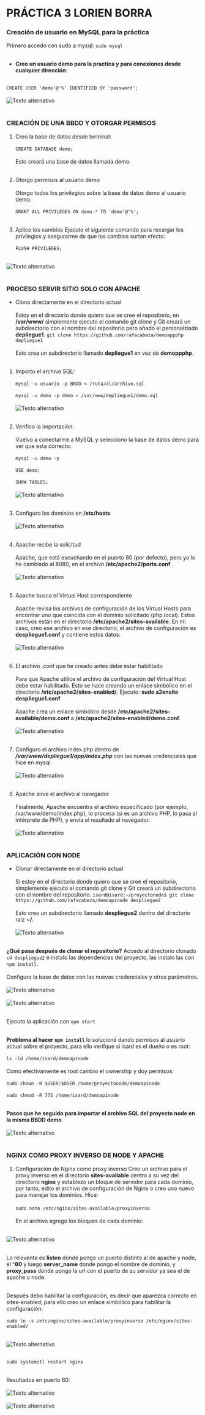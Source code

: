 
# PRÁCTICA 3 LORIEN BORRA

### Creación de usuario en MySQL para la práctica

Primero accedo con sudo a mysql: `sudo mysql`<br><br>

- **Creo un usuario demo para la practica y  para conexiones desde cualquier dirección**: <br><br>

`CREATE USER 'demo'@'%' IDENTIFIED BY 'password';`<br><br>
![Texto alternativo](./imagenes/mysqlnuevouser.png)<br><br>



### CREACIÓN DE UNA BBDD Y OTORGAR PERMISOS
1. Creo la base de datos desde terminal:<br><br>
`CREATE DATABASE demo;`<br><br>
Esto creará una base de datos llamada demo.<br><br>

2. Otorgo permisos al usuario demo<br><br>
Otorgo todos los privilegios sobre la base de datos demo al usuario demo:<br><br>
`GRANT ALL PRIVILEGES ON demo.* TO 'demo'@'%';`<br><br>

3. Aplico los cambios
Ejecuto el siguiente comando para recargar los privilegios y asegurarme de que los cambios surtan efecto:<br><br>
`FLUSH PRIVILEGES;`<br><br>

![Texto alternativo](./imagenes/mysqlprivilegios.png)<br><br>


### PROCESO SERVIR SITIO SOLO CON APACHE

- Clono directamente en el directorio actual<br><br>
Estoy en el directorio donde quiero que se cree el repositorio, en **/var/www/** simplemente ejecuto el comando git clone y Git creará un subdirectorio con el nombre del repositorio pero añado el personalziado **depliegue1**.
`git clone https://github.com/rafacabeza/demoappphp depliegue1`<br><br>
Esto crea un subdirectorio llamado **depliegue1** en vez de **demoppphp**.<br><br>

1. Importo el archivo SQL: <br><br>
`mysql -u usuario -p BBDD < /ruta/al/archivo.sql` <br><br>
`mysql -u demo -p demo < /var/www/depliegue1/demo.sql`<br><br>
![Texto alternativo](./imagenes/importarbbdd.png)<br><br>


2. Verifico la importación:<br><br>
Vuelvo a conectarme a MySQL y selecciono la base de datos demo para ver que esta correcto:<br><br>
`mysql -u demo -p`<br><br>
`USE demo;`<br><br>
`SHOW TABLES;`<br><br>
![Texto alternativo](./imagenes/mostrartabla.png)<br><br>

3. Configuro los dominios en **/etc/hosts**<br><br>
![Texto alternativo](./imagenes/dominiosenhosts.png)<br><br>

4. Apache recibe la solicitud<br><br>
Apache, que está escuchando en el puerto 80 (por defecto), pero yo lo he cambiado al 8080, en el archivo **/etc/apache2/ports.conf** . <br><br>
![Texto alternativo](./imagenes/puertoapacheportconf.png)<br><br>

5. Apache busca el Virtual Host correspondiente<br><br>
Apache revisa los archivos de configuración de los Virtual Hosts para encontrar uno que coincida con el dominio solicitado (php.local). Estos archivos están en el directorio **/etc/apache2/sites-available**.
En mi caso, creo ese archivo en ese directorio, el archivo de configuración es **despliegue1.conf** y contiene estos datos:<br><br>
![Texto alternativo](./imagenes/despliegue1conf.png)<br><br>


6. El archivo .conf que he creado antes debe estar habilitado<br><br>
Para que Apache utilice el archivo de configuración del Virtual Host debe estar habilitado. Esto se hace creando un enlace simbólico en el directorio **/etc/apache2/sites-enabled/**.
Ejecuto: **sudo a2ensite despliegue1.conf** <br><br>
Apache crea un enlace simbólico desde **/etc/apache2/sites-available/demo.conf** a **/etc/apache2/sites-enabled/demo.conf**.<br><br>
![Texto alternativo](./imagenes/apachesitienable.png)<br><br>

7. Configuro el archivo index.php dentro de ***/var/www/depliegue1/app/index.php*** con las nuevas credenciales que hice en mysql.<br><br>
![Texto alternativo](./imagenes/confiindexphp.png)<br><br>

8. Apache sirve el archivo al navegador<br><br>
Finalmente, Apache encuentra el archivo especificado (por ejemplo, /var/www/demo/index.php), lo procesa (si es un archivo PHP, lo pasa al intérprete de PHP), y envía el resultado al navegador.<br><br>
![Texto alternativo](./imagenes/phplocal8080.png)<br><br>




### APLICACIÓN CON NODE


- Clonar directamente en el directorio actual<br><br>
Si estoy en el directorio donde quiero que se cree el repositorio, simplemente ejecuto el comando git clone y Git creará un subdirectorio con el nombre del repositorio.
`isard@isard:~/proyectonode$ git clone https://github.com/rafacabeza/demoapinode despliegue2`<br><br>
Esto creo un subdirectorio llamado **despliegue2** dentro del directorio raiz **~/**.<br><br>
![Texto alternativo](./imagenes/despliegue2node.png)<br><br>


**¿Qué pasa después de clonar el repositorio?**
Accedo al directorio clonado `cd despliegue2` e instalo las dependencias del proyecto, las instalo las con `npm install`.<br><br>
Configuro la base de datos con las nuevas credenciales y otros parámetros.<br><br>
![Texto alternativo](./imagenes/rutabasenode.png)<br><br>
![Texto alternativo](./imagenes/basedenode.png)<br><br>

Ejecuto la aplicación con `npm start`<br><br>

**Problema al hacer `npm install`** lo solucioné dando permisos al usuario actual sobre el proyecto, para ello verifque si isard es el dueño o es root:<br><br>
`ls -ld /home/isard/demoapinode`<br><br> 
Como efectivamente es root cambio el ownership y doy permisos:<br><br>
`sudo chown -R $USER:$USER /home/proyectonode/demoapinode`<br><br>
`sudo chmod -R 775 /home/isard/demoapinode`<br><br>

**Pasos que he seguido para importar el archivo SQL del proyecto node en la misma BBDD demo**<br><br>
![Texto alternativo](./imagenes/importarbbdd.png)<br><br>



### NGINX COMO PROXY INVERSO DE NODE Y APACHE

1. Configuración de Nginx como proxy inverso
Creo un archivo para el proxy inverso en el directorio **sites-available** dentro  a su vez del directorio **nginx** y establezo un bloque de servidor para cada dominio, por tanto, edito el archivo de 
configuración de Nginx o creo uno nuevo para manejar los dominios. Hice:<br><br>
`sudo nano /etc/nginx/sites-available/proxyinverso` <br><br>
En el archivo agrego los bloques de cada dominio:<br><br>

![Texto alternativo](./imagenes/confproxyinverso4.png)<br><br>

Lo releventa es **listen** donde pongo un puerto distinto al de apache y node, el ^**80** y luego **server_name** donde pongo el nombre de dominio, y **proxy_pass** donde pongo la url con el puerto de su servidor ya sea el de apache o node.<br><br>

Después debo habilitar la configuración, es decir que aparezca correcto en sites-enabled, para ello
creo un enlace simbólico para habilitar la configuración:<br><br>
`sudo ln -s /etc/nginx/sites-available/proxyinverso /etc/nginx/sites-enabled/`<br><br>

![Texto alternativo](./imagenes/enableddelinverso.png)<br><br>

`sudo systemctl restart nginx`<br><br>

Resultados en puerto 80:<br><br>
![Texto alternativo](./imagenes/resultadophp80.png)<br><br>
![Texto alternativo](./imagenes/resultadonode80.png)<br><br>

